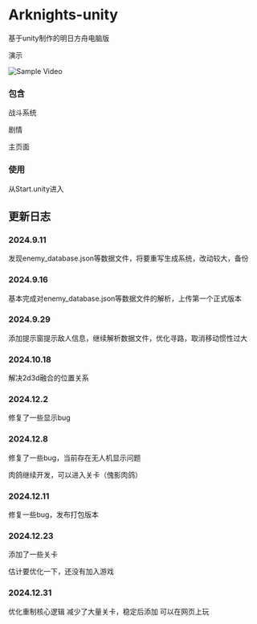 # Arknights-unity
基于unity制作的明日方舟电脑版

演示

![Sample Video](https://github.com/user-attachments/assets/ec3e0922-8e89-4bfe-a18d-9914a9096708)

### 包含

战斗系统

剧情

主页面

### 使用

从Start.unity进入

## 更新日志

### 2024.9.11

发现enemy_database.json等数据文件，将要重写生成系统，改动较大，备份

### 2024.9.16

基本完成对enemy_database.json等数据文件的解析，上传第一个正式版本

### 2024.9.29

添加提示窗提示敌人信息，继续解析数据文件，优化寻路，取消移动惯性过大

### 2024.10.18

解决2d3d融合的位置关系

### 2024.12.2

修复了一些显示bug

### 2024.12.8

修复了一些bug，当前存在无人机显示问题

肉鸽继续开发，可以进入关卡（傀影肉鸽）

### 2024.12.11

修复一些bug，发布打包版本

### 2024.12.23

添加了一些关卡

估计要优化一下，还没有加入游戏

### 2024.12.31

优化重制核心逻辑
减少了大量关卡，稳定后添加
可以在网页上玩